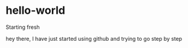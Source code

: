 # hello-world
Starting fresh

hey there, I have just started using github and trying to go step by step
